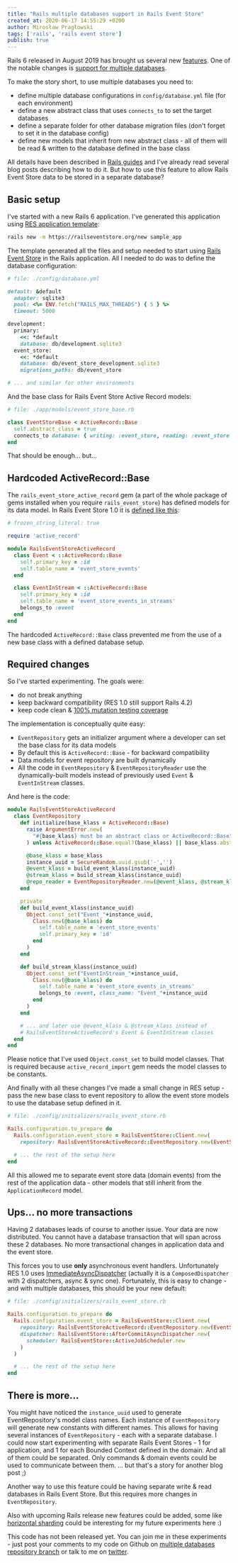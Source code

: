 ```yaml
---
title: "Rails multiple databases support in Rails Event Store"
created_at: 2020-06-17 14:55:29 +0200
author: Mirosław Pragłowski
tags: ['rails', 'rails event store']
publish: true
---
```


Rails 6 released in August 2019 has brought us several new [features](https://edgeguides.rubyonrails.org/6_0_release_notes.html).
One of the notable changes is [support for multiple databases](https://guides.rubyonrails.org/active_record_multiple_databases.html).

To make the story short, to use multiple databases you need to:

* define multiple database configurations in `config/database.yml` file (for each environment)
* define a new abstract class that uses `connects_to` to set the target databases
* define a separate folder for other database migration files (don't forget to set it in the database config)
* define new models that inherit from new abstract class - all of them will be read & written to the database defined in the base class

All details have been described in [Rails guides](https://guides.rubyonrails.org/active_record_multiple_databases.html) and I've already read several blog posts describing how to do it. But how to use this feature to allow Rails Event Store data to be stored in a separate database?

<!-- more -->

## Basic setup

I've started with a new Rails 6 application. I've generated this application using
[RES application template](https://railseventstore.org/docs/start/):

```bash
rails new -m https://railseventstore.org/new sample_app
```

The template generated all the files and setup needed to start using [Rails Event Store](https://railseventstore.org)
in the Rails application. All I needed to do was to define the database configuration:

```ruby
# file: ./config/database.yml

default: &default
  adapter: sqlite3
  pool: <%= ENV.fetch("RAILS_MAX_THREADS") { 5 } %>
  timeout: 5000

development:
  primary:
    <<: *default
    database: db/development.sqlite3
  event_store:
    <<: *default
    database: db/event_store_development.sqlite3
    migrations_paths: db/event_store

# ... and similar for other environments
```

And the base class for Rails Event Store Active Record models:

```ruby
# file: ./app/models/event_store_base.rb

class EventStoreBase < ActiveRecord::Base
  self.abstract_class = true
  connects_to database: { writing: :event_store, reading: :event_store }
end
```

That should be enough... but...

## Hardcoded ActiveRecord::Base

The `rails_event_store_active_record` gem (a part of the whole package of gems installed when you require `rails_event_store`)
has defined models for its data model. In Rails Event Store 1.0 it is [defined like this](https://github.com/RailsEventStore/rails_event_store/blob/v1.0.0/rails_event_store_active_record/lib/rails_event_store_active_record/event.rb):

```ruby
# frozen_string_literal: true

require 'active_record'

module RailsEventStoreActiveRecord
  class Event < ::ActiveRecord::Base
    self.primary_key = :id
    self.table_name = 'event_store_events'
  end

  class EventInStream < ::ActiveRecord::Base
    self.primary_key = :id
    self.table_name = 'event_store_events_in_streams'
    belongs_to :event
  end
end
```

The hardcoded `ActiveRecord::Base` class prevented me from the use of a new base class with a defined database setup.

## Required changes

So I've started experimenting. The goals were:

* do not break anything
* keep backward compatibility (RES 1.0 still support Rails 4.2)
* keep code clean & [100% mutation testing coverage](https://github.com/RailsEventStore/rails_event_store#code-status)

The implementation is conceptually quite easy:

* `EventRepository` gets an initializer argument where a developer can set the base class for its data models
* By default this is `ActiveRecord::Base` - for backward compatibility
* Data models for event repository are built dynamically
* All the code in `EventRepository` & `EventRepositoryReader` use the dynamically-built models instead of previously
  used `Event` & `EventInStream` classes.

And here is the code:

```ruby
module RailsEventStoreActiveRecord
  class EventRepository
    def initialize(base_klass = ActiveRecord::Base)
      raise ArgumentError.new(
        "#{base_klass} must be an abstract class or ActiveRecord::Base"
      ) unless ActiveRecord::Base.equal?(base_klass) || base_klass.abstract_class?

      @base_klass = base_klass
      instance_uuid = SecureRandom.uuid.gsub('-','')
      @event_klass = build_event_klass(instance_uuid)
      @stream_klass = build_stream_klass(instance_uuid)
      @repo_reader = EventRepositoryReader.new(@event_klass, @stream_klass)
    end

    private
    def build_event_klass(instance_uuid)
      Object.const_set("Event_"+instance_uuid,
        Class.new(@base_klass) do
          self.table_name = 'event_store_events'
          self.primary_key = 'id'
        end
      )
    end

    def build_stream_klass(instance_uuid)
      Object.const_set("EventInStream_"+instance_uuid,
        Class.new(@base_klass) do
          self.table_name = 'event_store_events_in_streams'
          belongs_to :event, class_name: "Event_"+instance_uuid
        end
      )
    end

    # ... and later use @event_klass & @stream_klass instead of
    # RailsEventStoreActiveRecord's Event & EventInStream classes
  end
end
```

Please notice that I've used `Object.const_set` to build model classes.
That is required because `active_record_import` gem needs the model classes to
be constants.

And finally with all these changes I've made a small change in RES setup - pass the
new base class to event repository to allow the event store models to use the database setup
defined in it.

```ruby
# file: ./config/initializers/rails_event_store.rb

Rails.configuration.to_prepare do
  Rails.configuration.event_store = RailsEventStore::Client.new(
    repository: RailsEventStoreActiveRecord::EventRepository.new(EventStoreBase))

  # ... the rest of the setup here
end
```

All this allowed me to separate event store data (domain events) from the rest of the
application data - other models that still inherit from the `ApplicationRecord` model.

## Ups... no more transactions

Having 2 databases leads of course to another issue. Your data are now distributed.
You cannot have a database transaction that will span across these 2 databases.
No more transactional changes in application data and the event store.

This forces you to use **only** asynchronous event handlers. Unfortunately RES 1.0
uses [ImmediateAsyncDispatcher](https://github.com/RailsEventStore/rails_event_store/blob/v1.0.0/rails_event_store/lib/rails_event_store/client.rb#L10-L12) (actually it is a `ComposedDispatcher` with 2 dispatchers, async & sync one).
Fortunately, this is easy to change - and with multiple databases, this should be your new default:

```ruby
# file: ./config/initializers/rails_event_store.rb

Rails.configuration.to_prepare do
  Rails.configuration.event_store = RailsEventStore::Client.new(
    repository: RailsEventStoreActiveRecord::EventRepository.new(EventStoreBase),
    dispatcher: RailsEventStore::AfterCommitAsyncDispatcher.new(
      scheduler: RailsEventStore::ActiveJobScheduler.new
    )
  )

  # ... the rest of the setup here
end
```

## There is more...

You might have noticed the `instance_uuid` used to generate EventRepository's model class names.
Each instance of `EventRepository` will generate new constants with different names.
This allows for having several instances of `EventRepository` - each with a separate database.
I could now start experimenting with separate Rails Event Stores - 1 for application, and 1 for each Bounded Context
defined in the domain. And all of them could be separated. Only commands & domain events could be used to communicate between them.
... but that's a story for another blog post ;)

Another way to use this feature could be having separate write & read databases in Rails Event Store.
But this requires more changes in `EventRepository`.

Also with upcoming Rails release new features could be added, some like
[horizontal sharding](https://edgeguides.rubyonrails.org/active_record_multiple_databases.html#horizontal-sharding)
could be interesting for my future experiments here :)


This code has not been released yet. You can join me in these experiments - just post your comments to my code on Github on [multiple databases repository branch](https://github.com/RailsEventStore/rails_event_store/tree/multiple-databases-repository) or talk to me on [twitter](https://twitter.com/mpraglowski).
